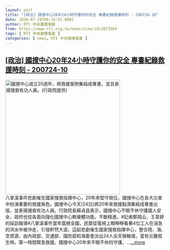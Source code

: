 ```yaml
---
layout: post
title: "[政治] 國搜中心20年24小時守護你的安全 專書紀錄救援時刻 - 200724-10"
date: 2020-07-24T06:34:52.000Z
author: RTI 中央廣播電臺
from: https://www.rti.org.tw/news/view/id/2073364
tags: [ RTI 中央廣播電臺 ]
categories: [ news, RTI 中央廣播電臺 ]
---
```

<!--1595572492000-->
[[政治] 國搜中心20年24小時守護你的安全 專書紀錄救援時刻 - 200724-10](https://www.rti.org.tw/news/view/id/2073364)
------

<div>
<img src="https://static.rti.org.tw/assets/thumbnails/2020/07/24/b6cfdff553f090074ced44ca47a210f6.jpg" width="360" alt="國搜中心成立20週年，將救援案例集結成專書，並且表揚搜救有功人員。(行政院提供)" title="國搜中心成立20週年，將救援案例集結成專書，並且表揚搜救有功人員。(行政院提供)"><br>八掌溪事件悲劇催生國家搜救指揮中心，20年來堅守崗位，國搜中心在各大災害中扮演重要的救援角色。國搜中心今天(24日)將20年來救援點滴集結成專書出版，並表揚搜救有功人員。行政院長蘇貞昌表示，國搜中心不眠不休守護國人安全，政府也從各面向強化國搜中心軟硬體功能，不斷精進。#記者鄭翔云、王韋婷的採訪報導#八掌溪事件當年震撼全國，民眾從電視上眼睜睜看著4位工人在湍急的洪水中被沖走，引發軒然大波。這起悲劇催生國家搜救指揮中心，整合陸、海、空資源，由內政部、交通部、國防部和海委會派出24人全天候輪值，當有災難發生時，第一時間緊急救援。國搜中心20年來不眠不休的守護，...<a target="_blank" href="https://www.rti.org.tw/news/view/id/2073364">...more</a>
</div>
